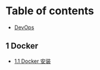 # Table of contents

* [DevOps](README.md)

## 1 Docker

* [1.1 Docker 安装](1-docker/1.1-docker-an-zhuang.md)

